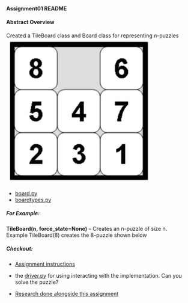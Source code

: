 #### Assignment01 README

#### Abstract Overview

Created a TileBoard class and Board class for representing n-puzzles 
![Npuzzle](Npuzzle.JPG)

- [board.py](basicsearch_lib/board.py) 
- [boardtypes.py](basicsearch_lib/boardtypes.py)

##### For Example: 
**TileBoard(n, force_state=None)** – Creates an n-puzzle of size n.  
Example TileBoard(8) creates the 8-puzzle shown below

##### Checkout:
- [Assignment instructions](A01.pdf)
-  the [driver.py](basicsearch_lib/driver.py) for using interacting with the implementation. Can you solve the puzzle?

- [Research done alongside this assignment](Research/)
